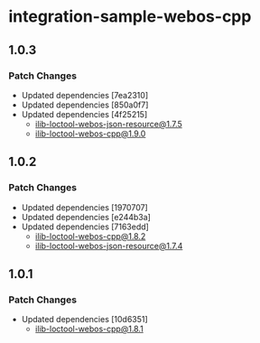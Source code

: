 # integration-sample-webos-cpp

## 1.0.3

### Patch Changes

- Updated dependencies [7ea2310]
- Updated dependencies [850a0f7]
- Updated dependencies [4f25215]
  - ilib-loctool-webos-json-resource@1.7.5
  - ilib-loctool-webos-cpp@1.9.0

## 1.0.2

### Patch Changes

- Updated dependencies [1970707]
- Updated dependencies [e244b3a]
- Updated dependencies [7163edd]
  - ilib-loctool-webos-cpp@1.8.2
  - ilib-loctool-webos-json-resource@1.7.4

## 1.0.1

### Patch Changes

- Updated dependencies [10d6351]
  - ilib-loctool-webos-cpp@1.8.1

